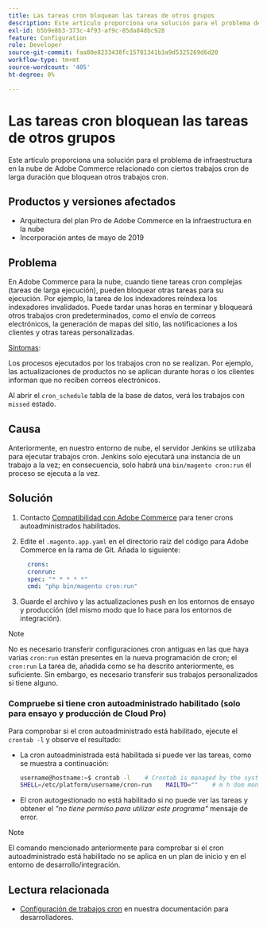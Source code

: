```yaml
---
title: Las tareas cron bloquean las tareas de otros grupos
description: Este artículo proporciona una solución para el problema de infraestructura en la nube de Adobe Commerce relacionado con ciertos trabajos cron de larga duración que bloquean otros trabajos cron.
exl-id: b5b9e8b3-373c-4f93-af9c-85da84dbc928
feature: Configuration
role: Developer
source-git-commit: faa80e8233438fc15781341b3a9d5325269d6d20
workflow-type: tm+mt
source-wordcount: '405'
ht-degree: 0%

---
```


# Las tareas cron bloquean las tareas de otros grupos

Este artículo proporciona una solución para el problema de infraestructura en la nube de Adobe Commerce relacionado con ciertos trabajos cron de larga duración que bloquean otros trabajos cron.

## Productos y versiones afectados

* Arquitectura del plan Pro de Adobe Commerce en la infraestructura en la nube
* Incorporación antes de mayo de 2019

## Problema

En Adobe Commerce para la nube, cuando tiene tareas cron complejas (tareas de larga ejecución), pueden bloquear otras tareas para su ejecución. Por ejemplo, la tarea de los indexadores reindexa los indexadores invalidados. Puede tardar unas horas en terminar y bloqueará otros trabajos cron predeterminados, como el envío de correos electrónicos, la generación de mapas del sitio, las notificaciones a los clientes y otras tareas personalizadas.

<u>Síntomas</u>:

Los procesos ejecutados por los trabajos cron no se realizan. Por ejemplo, las actualizaciones de productos no se aplican durante horas o los clientes informan que no reciben correos electrónicos.

Al abrir el `cron_schedule` tabla de la base de datos, verá los trabajos con `missed` estado.

## Causa

Anteriormente, en nuestro entorno de nube, el servidor Jenkins se utilizaba para ejecutar trabajos cron. Jenkins solo ejecutará una instancia de un trabajo a la vez; en consecuencia, solo habrá una `bin/magento cron:run` el proceso se ejecuta a la vez.

## Solución

1. Contacto [Compatibilidad con Adobe Commerce](/help/help-center-guide/help-center/magento-help-center-user-guide.md#submit-ticket) para tener crons autoadministrados habilitados.
1. Edite el `.magento.app.yaml` en el directorio raíz del código para Adobe Commerce en la rama de Git. Añada lo siguiente:

   ```yaml
     crons:
     cronrun:
     spec: "* * * * *"
     cmd: "php bin/magento cron:run"
   ```

1. Guarde el archivo y las actualizaciones push en los entornos de ensayo y producción (del mismo modo que lo hace para los entornos de integración).

>[!NOTE]
>
>No es necesario transferir configuraciones cron antiguas en las que haya varias `cron:run` están presentes en la nueva programación de cron; el `cron:run` La tarea de, añadida como se ha descrito anteriormente, es suficiente. Sin embargo, es necesario transferir sus trabajos personalizados si tiene alguno.

### Compruebe si tiene cron autoadministrado habilitado (solo para ensayo y producción de Cloud Pro)

Para comprobar si el cron autoadministrado está habilitado, ejecute el `crontab -l` y observe el resultado:

* La cron autoadministrada está habilitada si puede ver las tareas, como se muestra a continuación:

  ```bash
  username@hostname:~$ crontab -l    # Crontab is managed by the system, attempts to edit it directly will fail.
  SHELL=/etc/platform/username/cron-run    MAILTO=""    # m h dom mon dow job_name    * * * * * cronrun
  ```

* El cron autogestionado no está habilitado si no puede ver las tareas y obtener el *&quot;no tiene permiso para utilizar este programa&quot;* mensaje de error.

>[!NOTE]
>
>El comando mencionado anteriormente para comprobar si el cron autoadministrado está habilitado no se aplica en un plan de inicio y en el entorno de desarrollo/integración.

## Lectura relacionada

* [Configuración de trabajos cron](https://experienceleague.adobe.com/en/docs/commerce-operations/configuration-guide/cli/configure-cron-jobs) en nuestra documentación para desarrolladores.
